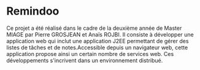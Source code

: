 # Remindoo

Ce projet a été réalisé dans le cadre de la deuxième année de Master MIAGE par Pierre GROSJEAN et Anaïs ROJBI.
Il consiste à développer une application web qui inclut une application J2EE permettant de gérer des listes de tâches et de notes.Accessible depuis un navigateur web, cette application propose ainsi un certain nombre de services web. 
Ces développements s'incrivent dans un environnement distribué.

